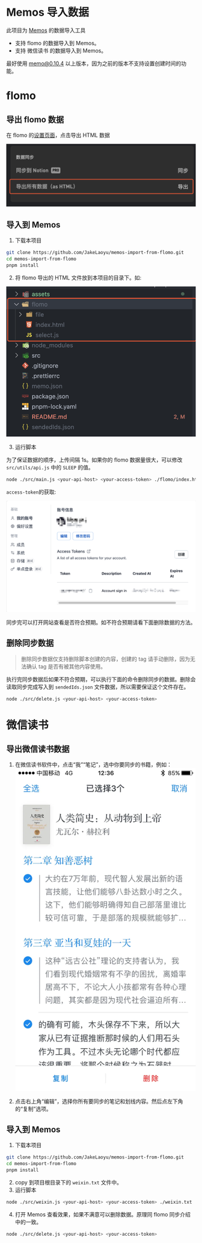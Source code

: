 # Memos 导入数据

此项目为 [Memos](https://github.com/usememos/memos) 的数据导入工具

- 支持 flomo 的数据导入到 Memos。
- 支持 微信读书 的数据导入到 Memos。

最好使用 memo@0.10.4 以上版本，因为之前的版本不支持设置创建时间的功能。

# flomo

## 导出 flomo 数据

在 flomo 的[设置页面](https://v.flomoapp.com/mine?source=account)，点击导出 HTML 数据

![](assets/SCR-20230211-tbm.png)

## 导入到 Memos

1. 下载本项目

```bash
git clone https://github.com/JakeLaoyu/memos-import-from-flomo.git
cd memos-import-from-flomo
pnpm install
```

2. 将 flomo 导出的 HTML 文件放到本项目的目录下。如: 

![](assets/SCR-20230211-tdr.png)

3. 运行脚本

为了保证数据的顺序，上传间隔 1s。如果你的 flomo 数据量很大，可以修改 `src/utils/api.js` 中的 `SLEEP` 的值。

```bash
node ./src/main.js <your-api-host> <your-access-token> ./flomo/index.html
```
`access-token`的获取:

![](assets/2023-11-03_16-23-45.png)

同步完可以打开网站查看是否符合预期。如不符合预期请看下面删除数据的方法。

## 删除同步数据

> 删除同步数据仅支持删除脚本创建的内容，创建的 tag 请手动删除，因为无法确认 tag 是否有被其他内容使用。

执行完同步数据后如果不符合预期，可以执行下面的命令删除同步的数据。删除会读取同步完成写入到 `sendedIds.json` 文件数据，所以需要保证这个文件存在。

```bash
node ./src/delete.js <your-api-host> <your-access-token>
```

# 微信读书
## 导出微信读书数据

1. 在微信读书软件中，点击“我”“笔记”，选中你要同步的书籍，例如：
![](assets/v2-295a0ead6bb22aa51fc2c447cf24e082_1440w.webp)

2. 点击右上角“编辑”，选择你所有要同步的笔记和划线内容。然后点左下角的“复制”选项。

## 导入到 Memos

1. 下载本项目

```bash
git clone https://github.com/JakeLaoyu/memos-import-from-flomo.git
cd memos-import-from-flomo
pnpm install
```

2. copy 到项目根目录下的 `weixin.txt` 文件中。
3. 运行脚本

```bash
node ./src/weixin.js <your-api-host> <your-access-token> ./weixin.txt
```

4. 打开 Memos 查看效果，如果不满意可以删除数据。原理同 flomo 同步介绍中的一致。
   
```bash
node ./src/delete.js <your-api-host> <your-access-token>
```
